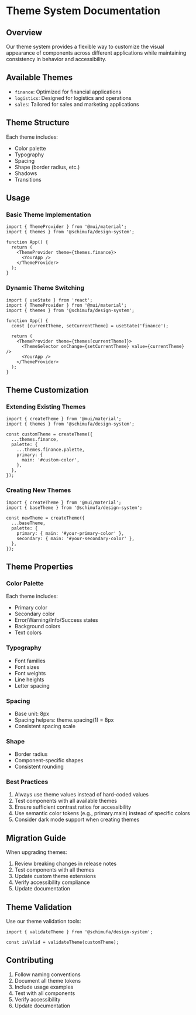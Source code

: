 # Theme System Documentation

## Overview
Our theme system provides a flexible way to customize the visual appearance of components across different applications while maintaining consistency in behavior and accessibility.

## Available Themes
- `finance`: Optimized for financial applications
- `logistics`: Designed for logistics and operations
- `sales`: Tailored for sales and marketing applications

## Theme Structure
Each theme includes:
- Color palette
- Typography
- Spacing
- Shape (border radius, etc.)
- Shadows
- Transitions

## Usage

### Basic Theme Implementation
```tsx
import { ThemeProvider } from '@mui/material';
import { themes } from '@schimufa/design-system';

function App() {
  return (
    <ThemeProvider theme={themes.finance}>
      <YourApp />
    </ThemeProvider>
  );
}
```

### Dynamic Theme Switching
```tsx
import { useState } from 'react';
import { ThemeProvider } from '@mui/material';
import { themes } from '@schimufa/design-system';

function App() {
  const [currentTheme, setCurrentTheme] = useState('finance');

  return (
    <ThemeProvider theme={themes[currentTheme]}>
      <ThemeSelector onChange={setCurrentTheme} value={currentTheme} />
      <YourApp />
    </ThemeProvider>
  );
}
```

## Theme Customization

### Extending Existing Themes
```tsx
import { createTheme } from '@mui/material';
import { themes } from '@schimufa/design-system';

const customTheme = createTheme({
  ...themes.finance,
  palette: {
    ...themes.finance.palette,
    primary: {
      main: '#custom-color',
    },
  },
});
```

### Creating New Themes
```tsx
import { createTheme } from '@mui/material';
import { baseTheme } from '@schimufa/design-system';

const newTheme = createTheme({
  ...baseTheme,
  palette: {
    primary: { main: '#your-primary-color' },
    secondary: { main: '#your-secondary-color' },
  },
});
```

## Theme Properties

### Color Palette
Each theme includes:
- Primary color
- Secondary color
- Error/Warning/Info/Success states
- Background colors
- Text colors

### Typography
- Font families
- Font sizes
- Font weights
- Line heights
- Letter spacing

### Spacing
- Base unit: 8px
- Spacing helpers: theme.spacing(1) = 8px
- Consistent spacing scale

### Shape
- Border radius
- Component-specific shapes
- Consistent rounding

### Best Practices
1. Always use theme values instead of hard-coded values
2. Test components with all available themes
3. Ensure sufficient contrast ratios for accessibility
4. Use semantic color tokens (e.g., primary.main) instead of specific colors
5. Consider dark mode support when creating themes

## Migration Guide
When upgrading themes:
1. Review breaking changes in release notes
2. Test components with all themes
3. Update custom theme extensions
4. Verify accessibility compliance
5. Update documentation

## Theme Validation
Use our theme validation tools:
```tsx
import { validateTheme } from '@schimufa/design-system';

const isValid = validateTheme(customTheme);
```

## Contributing
1. Follow naming conventions
2. Document all theme tokens
3. Include usage examples
4. Test with all components
5. Verify accessibility
6. Update documentation 